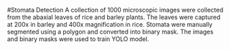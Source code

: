 #Stomata Detection
A collection of 1000 microscopic images were collected from the abaxial leaves of rice and barley plants.
The leaves were captured at 200x in barley and 400x magnification in rice.
Stomata were manually segmented using a polygon and converted into binary mask.
The images and binary masks were used to train YOLO model.
